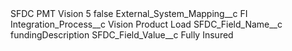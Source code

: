 <?xml version="1.0" encoding="UTF-8"?>
<CustomMetadata xmlns="http://soap.sforce.com/2006/04/metadata" xmlns:xsi="http://www.w3.org/2001/XMLSchema-instance" xmlns:xsd="http://www.w3.org/2001/XMLSchema">
    <label>SFDC PMT Vision 5</label>
    <protected>false</protected>
    <values>
        <field>External_System_Mapping__c</field>
        <value xsi:type="xsd:string">FI</value>
    </values>
    <values>
        <field>Integration_Process__c</field>
        <value xsi:type="xsd:string">Vision Product Load</value>
    </values>
    <values>
        <field>SFDC_Field_Name__c</field>
        <value xsi:type="xsd:string">fundingDescription</value>
    </values>
    <values>
        <field>SFDC_Field_Value__c</field>
        <value xsi:type="xsd:string">Fully Insured</value>
    </values>
</CustomMetadata>
